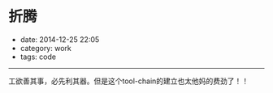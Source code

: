 # 折腾

- date: 2014-12-25 22:05
- category: work
- tags: code

--------------------------------------

工欲善其事，必先利其器。但是这个tool-chain的建立也太他妈的费劲了！！